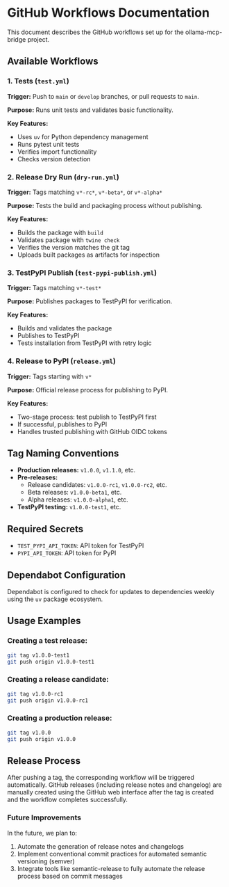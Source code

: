 # GitHub Workflows Documentation

This document describes the GitHub workflows set up for the ollama-mcp-bridge project.

## Available Workflows

### 1. Tests (`test.yml`)

**Trigger:** Push to `main` or `develop` branches, or pull requests to `main`.

**Purpose:** Runs unit tests and validates basic functionality.

**Key Features:**
- Uses `uv` for Python dependency management
- Runs pytest unit tests
- Verifies import functionality
- Checks version detection

### 2. Release Dry Run (`dry-run.yml`)

**Trigger:** Tags matching `v*-rc*`, `v*-beta*`, or `v*-alpha*`

**Purpose:** Tests the build and packaging process without publishing.

**Key Features:**
- Builds the package with `build`
- Validates package with `twine check`
- Verifies the version matches the git tag
- Uploads built packages as artifacts for inspection

### 3. TestPyPI Publish (`test-pypi-publish.yml`)

**Trigger:** Tags matching `v*-test*`

**Purpose:** Publishes packages to TestPyPI for verification.

**Key Features:**
- Builds and validates the package
- Publishes to TestPyPI
- Tests installation from TestPyPI with retry logic

### 4. Release to PyPI (`release.yml`)

**Trigger:** Tags starting with `v*`

**Purpose:** Official release process for publishing to PyPI.

**Key Features:**
- Two-stage process: test publish to TestPyPI first
- If successful, publishes to PyPI
- Handles trusted publishing with GitHub OIDC tokens

## Tag Naming Conventions

- **Production releases:** `v1.0.0`, `v1.1.0`, etc.
- **Pre-releases:**
  - Release candidates: `v1.0.0-rc1`, `v1.0.0-rc2`, etc.
  - Beta releases: `v1.0.0-beta1`, etc.
  - Alpha releases: `v1.0.0-alpha1`, etc.
- **TestPyPI testing:** `v1.0.0-test1`, etc.

## Required Secrets

- `TEST_PYPI_API_TOKEN`: API token for TestPyPI
- `PYPI_API_TOKEN`: API token for PyPI

## Dependabot Configuration

Dependabot is configured to check for updates to dependencies weekly using the `uv` package ecosystem.

## Usage Examples

### Creating a test release:
```bash
git tag v1.0.0-test1
git push origin v1.0.0-test1
```

### Creating a release candidate:
```bash
git tag v1.0.0-rc1
git push origin v1.0.0-rc1
```

### Creating a production release:
```bash
git tag v1.0.0
git push origin v1.0.0
```

## Release Process

After pushing a tag, the corresponding workflow will be triggered automatically. GitHub releases (including release notes and changelog) are manually created using the GitHub web interface after the tag is created and the workflow completes successfully.

### Future Improvements

In the future, we plan to:
1. Automate the generation of release notes and changelogs
2. Implement conventional commit practices for automated semantic versioning (semver)
3. Integrate tools like semantic-release to fully automate the release process based on commit messages
